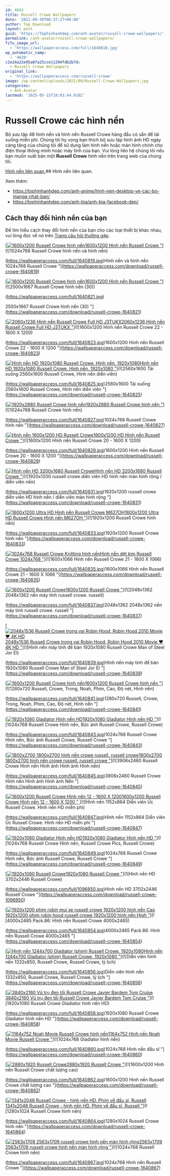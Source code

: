 ```yaml
---
id: 4842
title: Russell Crowe Wallpapers
date: '2021-09-30T06:37:27+00:00'
author: Top Download
layout: post
guid: 'https://Tophinhanhdep.com/anh-avatar/russell-crowe-wallpapers/'
permalink: /anh-avatar/russell-crowe-wallpapers/
fifu_image_url:
  - 'https://wallpaperaccess.com/full/1640818.jpg'
wp_automatic_camp:
  - '4620'
c2e24a22e95a07a25cce11294fdb2b7d:
  - Russell Crowe Wallpapers
original_link:
  - 'https://wallpaperaccess.com/russell-crowe'
image: /wp-content/uploads/2021/09/Russell-Crowe-Wallpapers.jpg
categories:
  - Ảnh Avatar
lastmod: '2025-05-15T18:03:44.910Z'
---
```

# Russell Crowe các hình nền

Bộ sưu tập 48 hình nền và hình nền Russell Crowe hàng đầu có sẵn để tải xuống miễn phí. Chúng tôi hy vọng bạn thích bộ sưu tập hình ảnh HD ngày càng tăng của chúng tôi để sử dụng làm hình nền hoặc màn hình chính cho điện thoại thông minh hoặc máy tính của bạn. Vui lòng liên hệ chúng tôi nếu bạn muốn xuất bản một **Russell Crowe** hình nền trên trang web của chúng tôi.

[Hình nền liên quan ](#related) ## Hình nền liên quan.

   
 Xem thêm:

   
- <https://tophinhanhdep.com/anh-anime/hinh-nen-desktop-ve-cac-bo-manga-nhat-ban/>
- <https://tophinhanhdep.com/anh-bia/anh-bia-facebook-dep/>

## Cách thay đổi hình nền của bạn

Để tìm hiểu cách thay đổi hình nền của bạn cho các loại thiết bị khác nhau, vui lòng đọc về nó trên [Trang câu hỏi thường gặp](https://tophinhanhdep.com/faq/).

  
[[![1600x1200 Russell Crowe hình nền](https://wallpaperaccess.com/full/1640818.jpg)1600x1200 Hình nền Russell Crowe "](https://wallpaperaccess.com/download/russell-crowe-1640818)](![1024x768 Russell Crowe hình nền và hình nền)

(https://wallpaperaccess.com/full/1640819.jpg)Hình nền và hình nền 1024x768 Russell Crowe "](https://wallpaperaccess.com/download/russell-crowe-1640819)

[[![1600x1200 Russell Crowe hình nền](https://wallpaperaccess.com/full/1640820.jpg)1600x1200 Hình nền Russell Crowe "](https://wallpaperaccess.com/download/russell-crowe-1640820)](![2500x1667 Russell Crowe hình nền (30))

(https://wallpaperaccess.com/full/1640821.jpg)

2500x1667 Russell Crowe hình nền (30) "](https://wallpaperaccess.com/download/russell-crowe-1640821)

[[![2060x1236 Hình nền Russell Crowe Full HD J3TUKX](https://wallpaperaccess.com/full/1640822.jpg)2060x1236 Hình nền Russell Crowe Full HD J3TUKX "](https://wallpaperaccess.com/download/russell-crowe-1640822)](![1600x1200 Hình nền Russell Crowe 22 - 1600 X 1200)

(https://wallpaperaccess.com/full/1640823.jpg)1600x1200 Hình nền Russell Crowe 22 - 1600 X 1200 "](https://wallpaperaccess.com/download/russell-crowe-1640823)

[[![Hình nền HD 1920x1080 Russell Crowe.  Hình nền.  1920x1080](https://wallpaperaccess.com/full/1640824.jpg)Hình nền HD 1920x1080 Russell Crowe. Hình nền. 1920x1080 "](https://wallpaperaccess.com/download/russell-crowe-1640824)](![2560x1600 Tải xuống 2560x1600 Russell Crowe, Hình nền diễn viên)

(https://wallpaperaccess.com/full/1640825.jpg)2560x1600 Tải xuống 2560x1600 Russell Crowe, Hình nền diễn viên "](https://wallpaperaccess.com/download/russell-crowe-1640825)

[[![1920x2880 Russell Crowe hình nền](https://wallpaperaccess.com/full/1640826.jpg)1920x2880 Russell Crowe hình nền "](https://wallpaperaccess.com/download/russell-crowe-1640826)](![1024x768 Russell Crowe hình nền)

(https://wallpaperaccess.com/full/1640827.jpg)1024x768 Russell Crowe hình nền "](https://wallpaperaccess.com/download/russell-crowe-1640827)

[[![Hình nền 1600x1200 HD Russell Crowe](https://wallpaperaccess.com/full/1640828.jpg)1600x1200 HD Hình nền Russell Crowe "](https://wallpaperaccess.com/download/russell-crowe-1640828)](![1600x1200 Hình nền Russell Crowe 20 - 1600 X 1200)

(https://wallpaperaccess.com/full/1640829.jpg)1600x1200 Hình nền Russell Crowe 20 - 1600 X 1200 "](https://wallpaperaccess.com/download/russell-crowe-1640829)

[[![Hình nền HD 3200x1680 Russell Crowe](https://wallpaperaccess.com/full/1640830.jpg)Hình nền HD 3200x1680 Russell Crowe "](https://wallpaperaccess.com/download/russell-crowe-1640830)](![1920x1200 russell crowe diễn viên HD hình nền màn hình rộng / diễn viên nền)

(https://wallpaperaccess.com/full/1640831.jpg)1920x1200 russell crowe diễn viên HD hình nền / diễn viên màn hình rộng "](https://wallpaperaccess.com/download/russell-crowe-1640831)

[[![1600x1200 Ultra HD Hình nền Russell Crowe M627OH](https://wallpaperaccess.com/full/1640832.jpg)1600x1200 Ultra HD Russell Crowe Hình nền M627OH "](https://wallpaperaccess.com/download/russell-crowe-1640832)](![1920x1200 Russell Crowe hình nền)

(https://wallpaperaccess.com/full/1640833.jpg)1920x1200 Russell Crowe hình nền "](https://wallpaperaccess.com/download/russell-crowe-1640833)

[[![1024x768 Russell Crowe Knitting hình nền](https://wallpaperaccess.com/full/1640834.jpg)Hình nền dệt kim Russell Crowe 1024x768 "](https://wallpaperaccess.com/download/russell-crowe-1640834)](![1600x1066 Hình nền Russell Crowe 21 - 1600 X 1066)

(https://wallpaperaccess.com/full/1640835.jpg)1600x1066 Hình nền Russell Crowe 21 - 1600 X 1066 "](https://wallpaperaccess.com/download/russell-crowe-1640835)

[[![1600x1200 Russell Crowe](https://wallpaperaccess.com/full/1640836.jpg)1600x1200 Russell Crowe "](https://wallpaperaccess.com/download/russell-crowe-1640836)](![2048x1362 2048x1362 nền máy tính russell crowe.  russell)

(https://wallpaperaccess.com/full/1640837.jpg)2048x1362 2048x1362 nền máy tính russell crowe. russell "](https://wallpaperaccess.com/download/russell-crowe-1640837)

[[![2048x1536 Russell Crowe trong vai Robin Hood, Robin Hood 2010 Movie ❤ 4K HD](https://wallpaperaccess.com/full/1640838.jpg)2048x1536 Russell Crowe trong vai Robin Hood, Robin Hood 2010 Movie ❤ 4K HD "](https://wallpaperaccess.com/download/russell-crowe-1640838)](![Hình nền máy tính để bàn 1920x1080 Russell Crowe Man of Steel Jor El)

(https://wallpaperaccess.com/full/1640839.jpg)Hình nền máy tính để bàn 1920x1080 Russell Crowe Man of Steel Jor El "](https://wallpaperaccess.com/download/russell-crowe-1640839)

[[![1600x1200 Russell Crowe hình nền](https://wallpaperaccess.com/full/1640840.jpg)1600x1200 Russell Crowe hình nền "](https://wallpaperaccess.com/download/russell-crowe-1640840)](![1280x720 Russell, Crowe, Trong, Noah, Phim, Cao, Độ nét, Hình nền)

(https://wallpaperaccess.com/full/1640841.jpg)1280x720 Russell, Crowe, Trong, Noah, Phim, Cao, Độ nét, Hình nền "](https://wallpaperaccess.com/download/russell-crowe-1640841)

[[![1920x1080 Gladiator Hình nền HD](https://wallpaperaccess.com/full/947114.jpg)1920x1080 Gladiator Hình nền HD "](https://wallpaperaccess.com/download/russell-crowe-947114)](![1024x768 Russell Crowe Hình nền, Bức ảnh Russell Crowe, Russell Crowe)

(https://wallpaperaccess.com/full/1640843.jpg)1024x768 Russell Crowe Hình nền, Bức ảnh Russell Crowe, Russell Crowe "](https://wallpaperaccess.com/download/russell-crowe-1640843)

[[![1800x2700 1800x2700 hình nền crowe russell.  russell crowe](https://wallpaperaccess.com/full/1640844.jpg)1800x2700 1800x2700 hình nền crowe russell. russell crowe "](https://wallpaperaccess.com/download/russell-crowe-1640844)](![3906x2460 Russell Crowe Hình nền Hình ảnh Hình ảnh Hình nền)

(https://wallpaperaccess.com/full/1640845.jpg)3906x2460 Russell Crowe Hình nền Hình ảnh Hình ảnh Nền "](https://wallpaperaccess.com/download/russell-crowe-1640845)

[[![1600x1200 Russell Crowe Hình nền 12 - 1600 X 1200](https://wallpaperaccess.com/full/1640846.jpg)1600x1200 Russell Crowe Hình nền 12 - 1600 X 1200 " ](https://wallpaperaccess.com/download/russell-crowe-1640846)](![Hình nền 1152x864 Diễn viên Úc Russell Crowe.  Hình nền HD miễn phí)

(https://wallpaperaccess.com/full/1640847.jpg)Hình nền 1152x864 Diễn viên Úc Russell Crowe. Hình nền HD miễn phí "](https://wallpaperaccess.com/download/russell-crowe-1640847)

[[![1920x1080 Gladiator Hình nền HD](https://wallpaperaccess.com/full/1640848.jpg)1920x1080 Gladiator Hình nền HD "](https://wallpaperaccess.com/download/russell-crowe-1640848)](![1024x768 Russell Crowe Hình nền, Russell Crowe Pics, Russell Crowe)

(https://wallpaperaccess.com/full/1640849.jpg)1024x768 Russell Crowe Hình nền, Bức ảnh Russell Crowe, Russell Crowe "](https://wallpaperaccess.com/download/russell-crowe-1640849)

[[![1920x1080 Russell Crowe](https://wallpaperaccess.com/full/1640850.jpg)1920x1080 Russell Crowe "](https://wallpaperaccess.com/download/russell-crowe-1640850)](![Hình nền HD 3702x2446 Russell Crowe)

(https://wallpaperaccess.com/full/1096850.jpg)Hình nền HD 3702x2446 Russell Crowe "](https://wallpaperaccess.com/download/russell-crowe-1096850)

[[![1920x1200 phim robin mui xe russell crowe 1920x1200 hình nền Cao](https://wallpaperaccess.com/full/1640853.jpg)1920x1200 phim robin hood russell crowe 1920x1200 hình nền High "](https://wallpaperaccess.com/download/russell-crowe-1640853)](![4000x2465 Pack.86: Hình nền Russell Crowe 4000x2465)

(https://wallpaperaccess.com/full/1640854.jpg)4000x2465 Pack.86: Hình nền Russell Crowe 4000x2465 "](https://wallpaperaccess.com/download/russell-crowe-1640854)

[[![Hình nền 1244x700 Gladiator (phim) Russell Crowe.  1920x1080](https://wallpaperaccess.com/full/1435542.jpg)Hình nền 1244x700 Gladiator (phim) Russell Crowe. 1920x1080 "](https://wallpaperaccess.com/download/russell-crowe-1435542)](![Diễn viên hình nền 1332x850, Russell Crowe, Russell Crowe, lý lịch)

(https://wallpaperaccess.com/full/1640856.jpg)Diễn viên hình nền 1332x850, Russell Crowe, Russell Crowe, lý lịch "](https://wallpaperaccess.com/download/russell-crowe-1640856)

[[![3840x2160 Vũ trụ đen tối Russell Crowe Javier Bardem Tom Cruise](https://wallpaperaccess.com/full/1640857.jpg)3840x2160 Vũ trụ đen tối Russell Crowe Javier Bardem Tom Cruise "](https://wallpaperaccess.com/download/russell-crowe-1640857)](![1920x1080 Russell Crowe Gladiator hình nền HD)

(https://wallpaperaccess.com/full/1640858.jpg)1920x1080 Russell Crowe Gladiator hình nền HD "](https://wallpaperaccess.com/download/russell-crowe-1640858)

[[![1164x752 Noah Movie Russell Crowe hình nền](https://wallpaperaccess.com/full/1640859.jpg)1164x752 Hình nền Noah Movie Russell Crowe "](https://wallpaperaccess.com/download/russell-crowe-1640859)](![1024x768 Gladiator hình nền)

(https://wallpaperaccess.com/full/1640860.jpg)1024x768 Hình nền đấu sĩ "](https://wallpaperaccess.com/download/russell-crowe-1640860)

[[![2880x1920 Russell Crowe](https://wallpaperaccess.com/full/1640861.jpg)2880x1920 Russell Crowe "](https://wallpaperaccess.com/download/russell-crowe-1640861)](![1600x1200 Hình nền Russell Crowe chất lượng cao)

(https://wallpaperaccess.com/full/1640862.jpg)1600x1200 Hình nền Russell Crowe chất lượng cao "](https://wallpaperaccess.com/download/russell-crowe-1640862)

[[![1341x2048 Russell Crowe - hình nền HD.  Phim về đấu sĩ, Russell](https://wallpaperaccess.com/full/1640863.jpg)1341x2048 Russell Crowe - hình nền HD. Phim về đấu sĩ, Russell "](https://wallpaperaccess.com/download/russell-crowe-1640863)](![1280x1024 Russell Crowe hình nền)

(https://wallpaperaccess.com/full/1640864.jpg)1280x1024 Russell Crowe hình nền "](https://wallpaperaccess.com/download/russell-crowe-1640864)

[[![2563x1709 2563x1709 russell crowe hình nền màn hình rộng](https://wallpaperaccess.com/full/1640866.jpg)2563x1709 2563x1709 russell crowe hình nền màn hình rộng "](https://wallpaperaccess.com/download/russell-crowe-1640866)](![1024x768 Russell Crowe hình nền)

(https://wallpaperaccess.com/full/1640867.jpg)1024x768 Hình nền Russell Crowe "](https://wallpaperaccess.com/download/russell-crowe-1640867)
